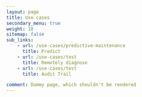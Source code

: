 ```yaml
---
layout: page
title: Use cases
secondary_menu: true
weight: 10
sitemap: false
sub_links:
    - url: /use-cases/predictive-maintenance
      title: Predict
    - url: /use-cases/test
      title: Remotely diagnose
    - url: /use-cases/test
      title: Audit Trail

comment: Dummy page, which shouldn't be rendered
---
```


